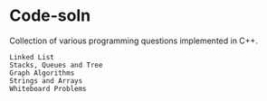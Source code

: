 # Code-soln
Collection of various programming questions implemented in C++.

	Linked List
	Stacks, Queues and Tree
	Graph Algorithms
	Strings and Arrays
	Whiteboard Problems
